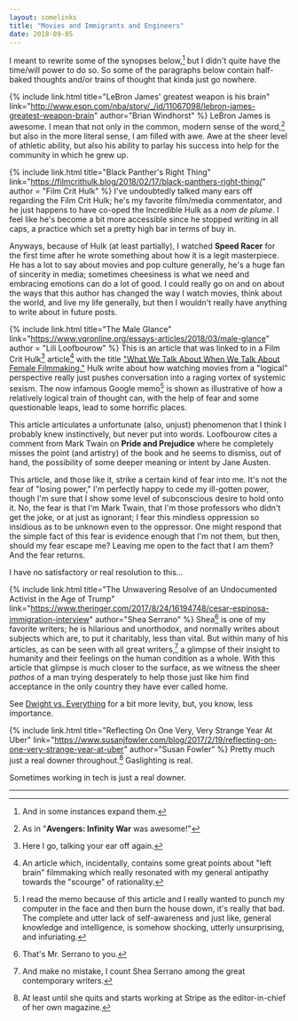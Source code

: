 ```yaml
---
layout: somelinks
title: "Movies and Immigrants and Engineers"
date: 2018-09-05
---
```


I meant to rewrite some of the synopses below,[^a] but I didn't quite have the time/will power to do so.
So some of the paragraphs below contain half-baked thoughts and/or trains of thought that kinda just go nowhere.

{% include link.html title="LeBron James' greatest weapon is his brain" link="http://www.espn.com/nba/story/_/id/11067098/lebron-james-greatest-weapon-brain" author="Brian Windhorst" %}
LeBron James is awesome.
I mean that not only in the common, modern sense of the word,[^1] but also in the more literal sense, I am filled with awe.
Awe at the sheer level of athletic ability, but also his ability to parlay his success into help for the community in which he grew up.

{% include link.html title="Black Panther's Right Thing" link="https://filmcrithulk.blog/2018/02/17/black-panthers-right-thing/" author = "Film Crit Hulk" %}
I've undoubtedly talked many ears off regarding the Film Crit Hulk; he's my favorite film/media commentator, and he just happens to have co-oped the Incredible Hulk as a _nom de plume_.
I feel like he's become a bit more accessible since he stopped writing in all caps, a practice which set a pretty high bar in terms of buy in.

Anyways, because of Hulk (at least partially), I watched __Speed Racer__ for the first time after he wrote something about how it is a legit masterpiece.
He has a lot to say about movies and pop culture generally, he's a huge fan of sincerity in media; sometimes cheesiness is what we need and embracing emotions can do a lot of good.
I could really go on and on about the ways that this author has changed the way I watch movies, think about the world, and live my life generally, but then I wouldn't really have anything to write about in future posts.

{% include link.html title="The Male Glance" link="https://www.vqronline.org/essays-articles/2018/03/male-glance" author = "Lili Loofbourow" %}
This is an article that was linked to in a Film Crit Hulk[^2] article[^3] with the title ["What We Talk About When We Talk About Female Filmmaking."](https://filmcrithulk.blog/2018/03/16/what-we-talk-about-when-we-talk-about-female-filmmaking/)
Hulk write about how watching movies from a "logical" perspective really just pushes conversation into a raging vortex of systemic sexism.
The now infamous Google memo[^4] is shown as illustrative of how a relatively logical train of thought can, with the help of fear and some questionable leaps, lead to some horrific places.

This article articulates a unfortunate (also, unjust) phenomenon that I think I probably knew instinctively, but never put into words.
Loofbourow cites a comment from Mark Twain on __Pride and Prejudice__ where he completely misses the point (and artistry) of the book and he seems to dismiss, out of hand, the possibility of some deeper meaning or intent by Jane Austen.

This article, and those like it, strike a certain kind of fear into me.
It's not the fear of "losing power," I'm perfectly happy to cede my ill-gotten power, though I'm sure that I show some level of subconscious desire to hold onto it.
No, the fear is that I'm Mark Twain, that I'm those professors who didn't get the joke, or at just as ignorant; I fear this mindless oppression so insidious as to be unknown even to the oppressor.
One might respond that the simple fact of this fear is evidence enough that I'm not them, but then, should my fear escape me?
Leaving me open to the fact that I am them?
And the fear returns.

I have no satisfactory or real resolution to this...

{% include link.html title="The Unwavering Resolve of an Undocumented Activist in the Age of Trump" link="https://www.theringer.com/2017/8/24/16194748/cesar-espinosa-immigration-interview" author="Shea Serrano" %}
Shea[^5] is one of my favorite writers; he is hilarious and unorthodox, and normally writes about subjects which are, to put it charitably, less than vital.
But within many of his articles, as can be seen with all great writers,[^6] a glimpse of their insight to humanity and their feelings on the human condition as a whole.
With this article that glimpse is much closer to the surface, as we witness the sheer _pathos_ of a man trying desperately to help those just like him find acceptance in the only country they have ever called home.

See [Dwight vs. Everything](https://theringer.com/tv/2018/8/3/17639830/conference-room-five-minutes-excerpt-shea-serrano-dwight-schrute-the-office) for a bit more levity, but, you know, less importance.

{% include link.html title="Reflecting On One Very, Very Strange Year At Uber" link="https://www.susanjfowler.com/blog/2017/2/19/reflecting-on-one-very-strange-year-at-uber" author="Susan Fowler" %}
Pretty much just a real downer throughout.[^7]
Gaslighting is real.

Sometimes working in tech is just a real downer.

<hr class="footsep">

[^a]: And in some instances expand them.
[^1]: As in "__Avengers: Infinity War__ was awesome!"
[^2]: Here I go, talking your ear off again.
[^3]: An article which, incidentally, contains some great points about "left brain" filmmaking which really resonated with my general antipathy towards the "scourge" of rationality.
[^4]: I read the memo because of this article and I really wanted to punch my computer in the face and then burn the house down, it's really that bad. The complete and utter lack of self-awareness and just like, general knowledge and intelligence, is somehow shocking, utterly unsurprising, and infuriating.
[^5]: That's Mr. Serrano to you.
[^6]: And make no mistake, I count Shea Serrano among the great contemporary writers.
[^7]: At least until she quits and starts working at Stripe as the editor-in-chief of her own magazine.